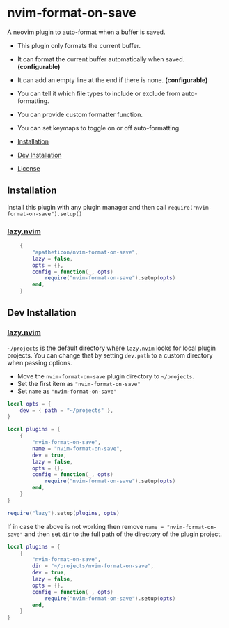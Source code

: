 # nvim-format-on-save

A neovim plugin to auto-format when a buffer is saved.

* This plugin only formats the current buffer.
* It can format the current buffer automatically when saved. **(configurable)**
* It can add an empty line at the end if there is none. **(configurable)**
* You can tell it which file types to include or exclude from auto-formatting.
* You can provide custom formatter function.
* You can set keymaps to toggle on or off auto-formatting.

* [Installation](#installation)
* [Dev Installation](#dev-installation)
* [License](#license)


## Installation

Install this plugin with any plugin manager and then call `require("nvim-format-on-save").setup()`

### [lazy.nvim](https://github.com/folke/lazy.nvim)

```lua
    {
        "apatheticon/nvim-format-on-save",
        lazy = false,
        opts = {},
        config = function(_, opts)
            require("nvim-format-on-save").setup(opts)
        end,
    }
```


## Dev Installation

### [lazy.nvim](https://github.com/folke/lazy.nvim)

`~/projects` is the default directory where `lazy.nvim` looks for local plugin projects. You can change that by setting `dev.path` to a custom directory when passing options. 

* Move the `nvim-format-on-save` plugin directory to `~/projects`.
* Set the first item as `"nvim-format-on-save"`
* Set `name` as `"nvim-format-on-save"`

```lua
local opts = {
    dev = { path = "~/projects" },
}

local plugins = {
    {
        "nvim-format-on-save",
        name = "nvim-format-on-save",
        dev = true,
        lazy = false,
        opts = {},
        config = function(_, opts)
            require("nvim-format-on-save").setup(opts)
        end,
    }
}

require("lazy").setup(plugins, opts)
```

If in case the above is not working then remove `name = "nvim-format-on-save"` and then set `dir` to the full path of the directory of the plugin project.

```lua
local plugins = {
    {
        "nvim-format-on-save",
        dir = "~/projects/nvim-format-on-save",
        dev = true,
        lazy = false,
        opts = {},
        config = function(_, opts)
            require("nvim-format-on-save").setup(opts)
        end,
    }
}
```


